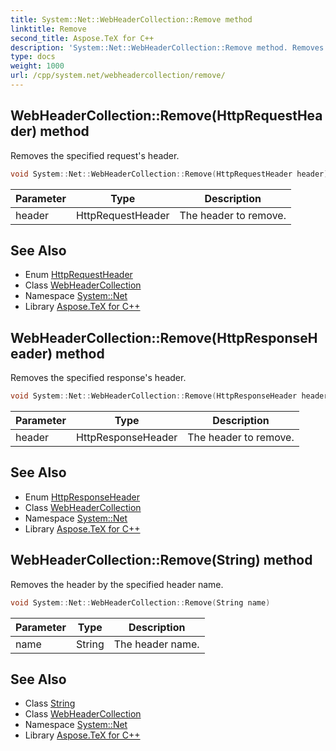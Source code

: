 ```yaml
---
title: System::Net::WebHeaderCollection::Remove method
linktitle: Remove
second_title: Aspose.TeX for C++
description: 'System::Net::WebHeaderCollection::Remove method. Removes the specified request''s header in C++.'
type: docs
weight: 1000
url: /cpp/system.net/webheadercollection/remove/
---
```

## WebHeaderCollection::Remove(HttpRequestHeader) method


Removes the specified request's header.

```cpp
void System::Net::WebHeaderCollection::Remove(HttpRequestHeader header)
```


| Parameter | Type | Description |
| --- | --- | --- |
| header | HttpRequestHeader | The header to remove. |

## See Also

* Enum [HttpRequestHeader](../../httprequestheader/)
* Class [WebHeaderCollection](../)
* Namespace [System::Net](../../)
* Library [Aspose.TeX for C++](../../../)
## WebHeaderCollection::Remove(HttpResponseHeader) method


Removes the specified response's header.

```cpp
void System::Net::WebHeaderCollection::Remove(HttpResponseHeader header)
```


| Parameter | Type | Description |
| --- | --- | --- |
| header | HttpResponseHeader | The header to remove. |

## See Also

* Enum [HttpResponseHeader](../../httpresponseheader/)
* Class [WebHeaderCollection](../)
* Namespace [System::Net](../../)
* Library [Aspose.TeX for C++](../../../)
## WebHeaderCollection::Remove(String) method


Removes the header by the specified header name.

```cpp
void System::Net::WebHeaderCollection::Remove(String name)
```


| Parameter | Type | Description |
| --- | --- | --- |
| name | String | The header name. |

## See Also

* Class [String](../../../system/string/)
* Class [WebHeaderCollection](../)
* Namespace [System::Net](../../)
* Library [Aspose.TeX for C++](../../../)
